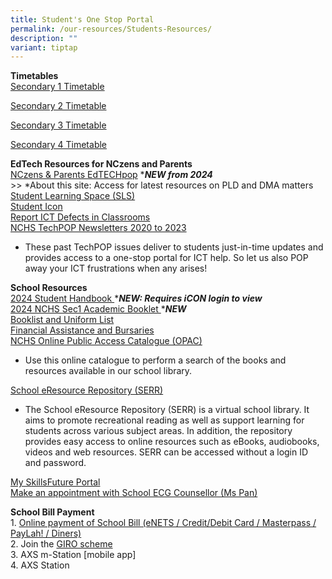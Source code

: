 ```yaml
---
title: Student's One Stop Portal
permalink: /our-resources/Students-Resources/
description: ""
variant: tiptap
---
```

<p><strong>Timetables</strong><br><a href="https://drive.google.com/file/d/13Rmw1wUhnfcH61y6cTivN6GWBhNsAzcq/view?usp=drive_link" rel="noopener noreferrer nofollow" target="_blank">Secondary 1 Timetable</a></p><p><a href="https://drive.google.com/file/d/1UnitgQ-GDsm9deVLPabVnaVMWDIgqCed/view?usp=drive_link" rel="noopener noreferrer nofollow" target="_blank">Secondary 2 Timetable</a></p><p><a href="https://drive.google.com/file/d/1629YVFdaWrvoQ6kS_GXvBDX6UI6jtEuU/view?usp=drive_link" rel="noopener noreferrer nofollow" target="_blank">Secondary 3 Timetable </a></p><p><a href="https://drive.google.com/file/d/1h5G4EHfzB_LVk4F9QWf1YKo16bdDjYHM/view?usp=drive_link" rel="noopener noreferrer nofollow" target="_blank">Secondary 4 Timetable</a><br></p><p><strong>EdTech Resources for NCzens and Parents</strong><br><a href="https://sites.google.com/moe.edu.sg/nchs-edtechpop/home" rel="noopener noreferrer nofollow" target="_blank">NCzens &amp; Parents EdTECHpop</a> *<strong><em>NEW from 2024</em></strong> <br>&gt;&gt; *About this site: Access for latest resources on PLD and DMA matters<br><a href="https://learning.moe.edu.sg/" rel="noopener noreferrer nofollow" target="_blank">Student Learning Space (SLS)</a><br><a href="https://workspace.google.com/dashboard" rel="noopener noreferrer nofollow" target="_blank">Student Icon</a><br><a href="https://go.gov.sg/nchs-ict-defects" rel="noopener noreferrer nofollow" target="_blank">Report ICT Defects in Classrooms</a><br><a href="https://www.google.com/url?q=https%3A%2F%2Fsites.google.com%2Fmoe.edu.sg%2Fnchs-create-curate-connect%2Ftechpop&amp;sa=D&amp;sntz=1&amp;usg=AOvVaw2Obot5AyPr9eJW12G_XD7s" rel="noopener noreferrer nofollow" target="_blank">NCHS TechPOP Newsletters 2020 to 2023</a></p><ul data-tight="true" class="tight"><li><p>These past TechPOP issues deliver to students just-in-time updates and provides access to a one-stop portal for ICT help. So let us also POP away your ICT frustrations when any arises!</p></li></ul><p><strong>School Resources</strong><br><a href="https://drive.google.com/drive/folders/1wu9OVEz7I4xxgH6IRVTTjInJEqMerZrR?usp=sharing" rel="noopener noreferrer nofollow" target="_blank">2024 Student Handbook </a>*<strong><em>NEW: Requires iCON login to view</em></strong><br><a href="https://drive.google.com/file/d/1b8krxJ72j3lbUuS3nMbaOVWm7i0duxhD/view?usp=drive_link" rel="noopener noreferrer nofollow" target="_blank">2024 NCHS Sec1 Academic Booklet </a>*<strong><em>NEW</em></strong><br><a href="https://drive.google.com/drive/folders/0B0NLoi7jhnNmc2RKRTF2bjVLTHM?usp=sharing" rel="noopener noreferrer nofollow" target="_blank">Booklist and Uniform List</a><br><a href="https://www.nanchiauhigh.moe.edu.sg/Financial-Assistance-and-Bursaries/" rel="noopener noreferrer nofollow" target="_blank">Financial Assistance and Bursaries</a><br><a href="https://www.google.com/url?q=https%3A%2F%2Fschoolibrary.moe.edu.sg%2Fnanchiauhigh%2Fcgi-bin%2Fspydus.exe%2FMSGTRN%2FWPAC%2FHOME&amp;sa=D&amp;sntz=1&amp;usg=AOvVaw0rI74OclwQ5RVSxfT5t-xL" rel="noopener noreferrer nofollow" target="_blank">NCHS Online Public Access Catalogue (OPAC)</a></p><ul data-tight="true" class="tight"><li><p>Use this online catalogue to perform a search of the books and resources available in our school library.</p></li></ul><p><a href="https://www.google.com/url?q=https%3A%2F%2Fschoolibrary.moe.edu.sg%2Feresourcessec%2Fcgi-bin%2Fspydus.exe%2FMSGTRN%2FWPAC%2FHOME&amp;sa=D&amp;sntz=1&amp;usg=AOvVaw0ymmJ06Cj8ZjuhPM4cilk1" rel="noopener noreferrer nofollow" target="_blank">School eResource Repository (SERR)</a></p><ul data-tight="true" class="tight"><li><p>The School eResource Repository (SERR) is a virtual school library. It aims to promote recreational reading as well as support learning for students across various subject areas. In addition, the repository provides easy access to online resources such as eBooks, audiobooks, videos and web resources. SERR can be accessed without a login ID and password.</p></li></ul><p><a href="https://www.google.com/url?q=https%3A%2F%2Fwww.myskillsfuture.gov.sg%2Fcontent%2Fstudent%2Fen%2Fsecondary.html&amp;sa=D&amp;sntz=1&amp;usg=AOvVaw0WuL8c2C26ICwnoaEUyV39" rel="noopener noreferrer nofollow" target="_blank">My SkillsFuture Portal</a><br><a href="https://go.gov.sg/nchs-ecg" rel="noopener noreferrer nofollow" target="_blank">Make an appointment with School ECG Counsellor (Ms Pan)</a></p><p><strong>School Bill Payment</strong><br>1. <a href="https://e-station.axs.com.sg/AXSOnline/external_apps/landing_page.php?bn=4ac28577e0795b27e2e52d9da0d1cc6444b109cee884cd66f9662a6e4e31d7c86e6d6da7d5662e1eadbcb2b3f811582e" rel="noopener noreferrer nofollow" target="_blank">Online payment of&nbsp;School Bill (eNETS / Credit/Debit Card / Masterpass / PayLah! / Diners)</a>&nbsp;<br>2. Join the&nbsp;<a href="https://www.moe.gov.sg/financial-matters/fees/egiro" rel="noopener noreferrer nofollow" target="_blank">GIRO scheme</a><br>3. AXS m-Station [mobile app]&nbsp;<br>4. AXS Station&nbsp;</p>